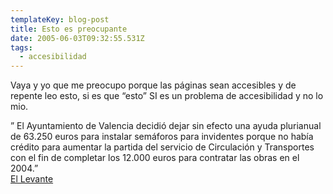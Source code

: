 ```yaml
---
templateKey: blog-post
title: Esto es preocupante
date: 2005-06-03T09:32:55.531Z
tags:
  - accesibilidad
---
```

Vaya y yo que me preocupo porque las páginas sean accesibles y de repente leo esto, si es que “esto” SI es un problema de accesibilidad y no lo mio.

” El Ayuntamiento de Valencia decidi­ó dejar sin efecto una ayuda plurianual de 63.250 euros para instalar semáforos para invidentes porque no habí­a crédito para aumentar la partida del servicio de Circulaci­ón y Transportes con el fin de completar los 12.000 euros para contratar las obras en el 2004.”\
[El Levante](http://www.levante-emv.com/secciones/noticia.jsp?pIdNoticia=112056&pIndiceNoticia=7&pIdSeccion=16)